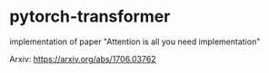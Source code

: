 # pytorch-transformer
implementation of paper "Attention is all you need implementation"

Arxiv: https://arxiv.org/abs/1706.03762

